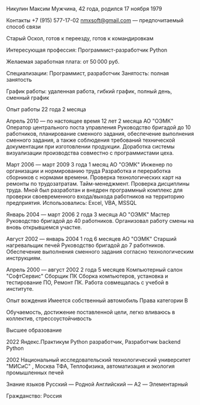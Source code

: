 Никулин Максим
Мужчина, 42 года, родился 17 ноября 1979

Контакты
 +7 (915) 577-17-02
nmxsoft@gmail.com — предпочитаемый способ связи

Старый Оскол, готов к переезду, готов к командировкам

Интересующая профессия:
Программист-разработчик Python

Желаемая заработная плата:
от 50 000 руб.

Специализации:
Программист, разработчик
Занятость: полная занятость

График работы: удаленная работа, гибкий график, полный день, сменный график

Опыт работы 22 года 2 месяца

Апрель 2010 — по настоящее время
12 лет 2 месяца
АО "ОЭМК"
Оператор центрального поста управления
Руководство бригадой до 10 работников, планирование сменного задания, обеспечение выполнения сменного задания, а также соблюдения требований технической документации при изготовлении продукции.
Доработка системы визуализации производства совместно с программистами цеха.

Март 2006 — март 2009
3 года 1 месяц
АО "ОЭМК"
Инженер по организации и нормированию труда
Разработка и переработка сборников с нормами времени. Проверка технологических карт на ремонты по трудозатратам. Тайм-менеджмент. Проверка дисциплины труда.
Мной был разработан и внедрен программный комплекс для проверки своевременного входа/выхода работников на территорию предприятия. Использовались: Excel, VBA, MSSQL

Январь 2004 — март 2006
2 года 3 месяца
АО "ОЭМК"
Мастер
Руководство бригадой до 40 работников.
Организовал работу смены на вновь открывшемся участке.

Август 2002 — январь 2004
1 год 6 месяцев
АО "ОЭМК"
Старший нагревальщик печей
Руководство бригадой до 7 работников. Обеспечение выполнения сменного задания согласно технологическим инструкциям.

Апрель 2000 — август 2002
2 года 5 месяцев
Компьютерный салон "СофтСервис"
Сборщик ПК
Сборка компьютеров, установка и тестирование ПО, Ремонт ПК.
Работа совмещалась с учебой в институте.

Опыт вождения
Имеется собственный автомобиль
Права категории B

Обучаемость, достижение поставленной цели, легко вливаюсь в коллектив, стрессоустойчивость

Высшее образование

2022
Яндекс.Практикум
Python разработчик, Разработчик backend Python

2002
Национальный исследовательский технологический университет "МИСиС" , Москва
ТФА, Теплофизика, автоматизация и экология промышленных печей

Знание языков
Русский — Родной
Английский — A2 — Элементарный

Гражданство: Россия
